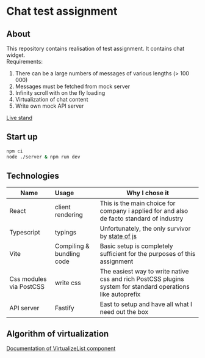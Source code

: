 # Chat test assignment
## About
This repository contains realisation of test assignment. It contains chat widget.  
Requirements:
1. There can be a large numbers of messages of various lengths (> 100 000)
2. Messages must be fetched from mock server
3. Infinity scroll with on the fly loading
4. Virtualization of chat content
5. Write own mock API server 

[Live stand](/)

## Start up
```bash
npm ci
node ./server & npm run dev
```

## Technologies
| Name                    | Usage                     | Why I chose it                                                                                                      |
|-------------------------|:--------------------------|---------------------------------------------------------------------------------------------------------------------|
| React                   | client rendering          | This is the main choice for company i applied for and also de facto standard of industry                            |
| Typescript              | typings                   | Unfortunately, the only survivor by [state of js](https://2022.stateofjs.com/en-US/other-tools/#javascript_flavors) |
| Vite                    | Compiling & bundling code | Basic setup is completely sufficient for the purposes of this assignment                                            |
| Css modules via PostCSS | write css                 | The easiest way to write native css and rich PostCSS plugins system for standard operations like autoprefix         |
| API server              | Fastify                   | East to setup and have all what I need out the box                                                                  |


## Algorithm of virtualization
[Documentation of VirtualizeList component](./src/components/VirtualizeList/docs.md)